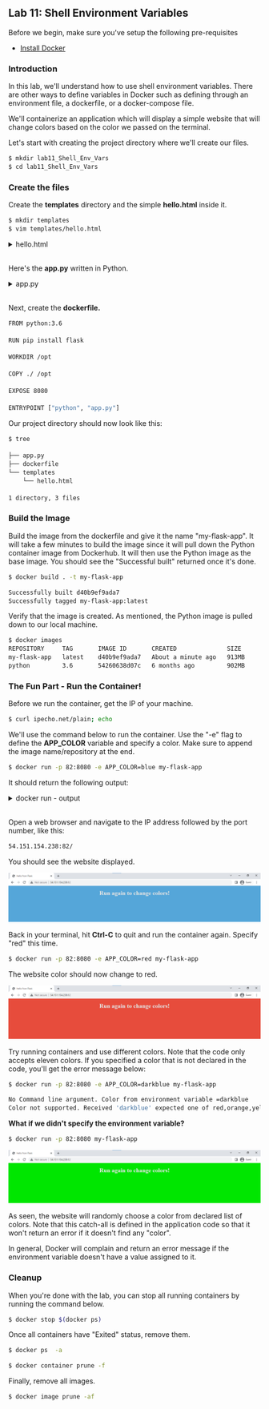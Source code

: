 ## Lab 11: Shell Environment Variables 

Before we begin, make sure you've setup the following pre-requisites

  - [Install Docker](../README.md#pre-requisites)

### Introduction
  
In this lab, we'll understand how to use shell environment variables. There are other ways to define variables in Docker such as defining through an environment file, a dockerfile, or a docker-compose file. 

We'll containerize an application which will display a simple website that will change colors based on the color we passed on the terminal.

Let's start with creating the project directory where we'll create our files.

```bash
$ mkdir lab11_Shell_Env_Vars
$ cd lab11_Shell_Env_Vars
```

### Create the files 

Create the **templates** directory and the simple **hello.html** inside it.

```bash
$ mkdir templates
$ vim templates/hello.html 
```

<details><summary> hello.html </summary>

```html
<!doctype html>
<title>Hello from Flask</title>
<body style="background: {{ color }};"></body>
<div style="color: #e4e4e4;
    text-align:  center;
    height: 90px;
    vertical-align:  middle;">
{% if name %}
  <h1>Run again to change colors!</h1>
{% endif %}

  {% if contents %}
  <textarea rows="10" cols="50">
    {{ contents }}
  </textarea>
  {% endif %}

</div>
```

</details>
<br>

Here's the **app.py** written in Python.

<details><summary> app.py </summary>

```python
from flask import Flask
from flask import render_template
import socket
import random
import os
import argparse

app = Flask(__name__)

color_codes = {
    "red": "#e74c3c",
    "orange": "#ffa500",
    "yellow": "#ffff4d",
    "green": "#00e600",
    "blue": "#55a6d9",
    "violet": "#ee82ee",
    "indigo": "#4b0082",
    "pink": "#ffc0cb",
    "white": "#ffffff",
    "black": "#000000",
    "gray": "#cccccc"
}

SUPPORTED_COLORS = ",".join(color_codes.keys())

# Get color from Environment variable
COLOR_FROM_ENV = os.environ.get('APP_COLOR')
# Generate a random color
COLOR = random.choice(["red", "green", "blue", "blue2", "darkblue", "pink"])


@app.route("/")
def main():
    # return 'Hello'
    return render_template('hello.html', name=socket.gethostname(), color=color_codes[COLOR])


if __name__ == "__main__":

    print(" This is a sample web application that displays a colored background. \n"
          " A color can be specified in two ways. \n"
          "\n"
          " 1. As a command line argument with --color as the argument. Accepts one of " + SUPPORTED_COLORS + " \n"
          " 2. As an Environment variable APP_COLOR. Accepts one of " + SUPPORTED_COLORS + " \n"
          " 3. If none of the above then a random color is picked from the above list. \n"
          " Note: Command line argument precedes over environment variable.\n"
          "\n"
          "")

    # Check for Command Line Parameters for color
    parser = argparse.ArgumentParser()
    parser.add_argument('--color', required=False)
    args = parser.parse_args()

    if args.color:
        print("Color from command line argument =" + args.color)
        COLOR = args.color
        if COLOR_FROM_ENV:
            print("A color was set through environment variable -" + COLOR_FROM_ENV + ". However, color from command line argument takes precendence.")
    elif COLOR_FROM_ENV:
        print("No Command line argument. Color from environment variable =" + COLOR_FROM_ENV)
        COLOR = COLOR_FROM_ENV
    else:
        print("No command line argument or environment variable. Picking a Random Color =" + COLOR)

    # Check if input color is a supported one
    if COLOR not in color_codes:
        print("Color not supported. Received '" + COLOR + "' expected one of " + SUPPORTED_COLORS)
        exit(1)

    # Run Flask Application
    app.run(host="0.0.0.0", port=8080)
```

</details>
<br>

Next, create the **dockerfile.**

```bash
FROM python:3.6

RUN pip install flask

WORKDIR /opt

COPY ./ /opt

EXPOSE 8080

ENTRYPOINT ["python", "app.py"] 
```

Our project directory should now look like this:

```bash
$ tree

├── app.py
├── dockerfile
└── templates
    └── hello.html

1 directory, 3 files 
```

### Build the Image 

Build the image from the dockerfile and give it the name "my-flask-app". It will take a few minutes to build the image since it will pull down the Python container image from Dockerhub. It will then use the Python image as the base image. You should see the "Successful built" returned once it's done.

```bash
$ docker build . -t my-flask-app 
```
```bash
Successfully built d40b9ef9ada7
Successfully tagged my-flask-app:latest 
```

Verify that the image is created.  As mentioned, the Python image is pulled down to our local machine.

```bash
$ docker images
REPOSITORY     TAG       IMAGE ID       CREATED              SIZE
my-flask-app   latest    d40b9ef9ada7   About a minute ago   913MB
python         3.6       54260638d07c   6 months ago         902MB 
```

### The Fun Part - Run the Container!

Before we run the container, get the IP of your machine.

```bash
$ curl ipecho.net/plain; echo 
```

We'll use the command below to run the container. Use the "-e" flag to define the **APP_COLOR** variable and specify a color. Make sure to append the image name/repository at the end.

```bash
$ docker run -p 82:8080 -e APP_COLOR=blue my-flask-app 
```

It should return the following output:

<details><summary> docker run - output </summary>

```bash
 This is a sample web application that displays a colored background.
 A color can be specified in two ways.

 1. As a command line argument with --color as the argument. Accepts one of red,orange,yellow,green,blue,violet,indigo,pink,white,black,gray

 2. As an Environment variable APP_COLOR. Accepts one of red,orange,yellow,green,blue,violet,indigo,pink,white,black,gray
 3. If none of the above then a random color is picked from the above list.
 Note: Command line argument precedes over environment variable.


No Command line argument. Color from environment variable =blue
 * Serving Flask app 'app' (lazy loading)
 * Environment: production
   WARNING: This is a development server. Do not use it in a production deployment.
   Use a production WSGI server instead.
 * Debug mode: off
 * Running on all addresses.
   WARNING: This is a development server. Do not use it in a production deployment.
 * Running on http://172.17.0.2:8080/ (Press CTRL+C to quit) 
```

</details>
</br>

Open a web browser and navigate to the IP address followed by the port number, like this:

```bash
54.151.154.238:82/ 
```

You should see the website displayed.

<p align=center>
<img src="../Images/lab11appblue.png">
</p>

Back in your terminal, hit **Ctrl-C** to quit and run the container again. Specify "red" this time.

```bash
$ docker run -p 82:8080 -e APP_COLOR=red my-flask-app 
```

The website color should now change to red.

<p align=center>
<img src="../Images/lab11appred.png">
</p>

Try running containers and use different colors. Note that the code only accepts eleven colors. If you specified a color that is not declared in the code, you'll get the error message below:

```bash
$ docker run -p 82:8080 -e APP_COLOR=darkblue my-flask-app 
```
```bash
No Command line argument. Color from environment variable =darkblue
Color not supported. Received 'darkblue' expected one of red,orange,yellow,green,blue,violet,indigo,pink,white,black,gray
```

**What if we didn't specify the environment variable?**

```bash
$ docker run -p 82:8080 my-flask-app 
```

<p align=center>
<img src="../Images/lab11apprandomcolor.png">
</p>

As seen, the website will randomly choose a color from declared list of colors. Note that this catch-all is defined in the application code so that it won't return an error if it doesn't find any "color".

In general, Docker will complain and return an error message if the environment variable doesn't have a value assigned to it.

### Cleanup 

When you're done with the lab, you can stop all running containers by running the command below.

```bash
$ docker stop $(docker ps) 
```

Once all containers have "Exited" status, remove them.

```bash
$ docker ps  -a 
```
```bash
$ docker container prune -f 
```

Finally, remove all images.

```bash
$ docker image prune -af 
```
